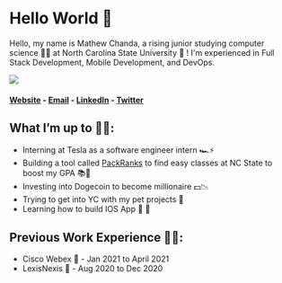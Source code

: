 # Hello World 👋

Hello, my name is Mathew Chanda, a rising junior studying computer science 👨‍💻 at North Carolina State University 🐺 ! I'm experienced in Full Stack Development, Mobile Development, and DevOps. 

![](https://komarev.com/ghpvc/?username=MathewChanda&color=blue)

#### [Website](https://www.mattchanda.me/) - [Email](mailto:mvchanda@ncsu.edu) - [LinkedIn](https://www.linkedin.com/in/mathewchandancsu/) - [Twitter](https://twitter.com/mathew_chanda)

## What I’m up to 🏃‍♂️: 
- Interning at Tesla as a software engineer intern 🏎⚡️
- Building a tool called [PackRanks](https://www.packranks.com/) to find easy classes at NC State to boost my GPA 📚📝
- Investing into Dogecoin to become millionaire 💵📉
- Trying to get into YC with my pet projects 💼
- Learning how to build IOS App   📱


## Previous Work Experience 👷‍♂️:  
- Cisco Webex 🎥 - Jan 2021 to April 2021 
- LexisNexis 📇 - Aug 2020 to Dec 2020


